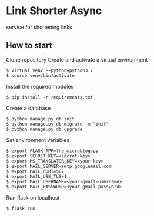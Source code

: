 # Link Shorter Async

service for shortening links

## How to start
Clone repository
Create and activate a virtual environment

```commandline
$ virtual venv --python=python3.7
$ source venv/bin/activate
```
Install the required modules
```commandline
$ pip install -r requirements.txt
```
Create a database
```commandline
$ python manage.py db init
$ python manage.py db migrate -m "init"
$ python manage.py db upgrade
```
Set environment variables
```commandline
$ export FLASK_APP=the_microblog.py
$ export SECRET_KEY=<secret-key>
$ export MS_TRANSLATOR_KEY=<your-key>
$ export MAIL_SERVER=smtp.googlemail.com
$ export MAIL_PORT=587
$ export MAIL_USE_TLS=1
$ export MAIL_USERNAME=<your-gmail-username>
$ export MAIL_PASSWORD=<your-gmail-password>
```
Run flask on localhost
```commandline
$ flask run
```
